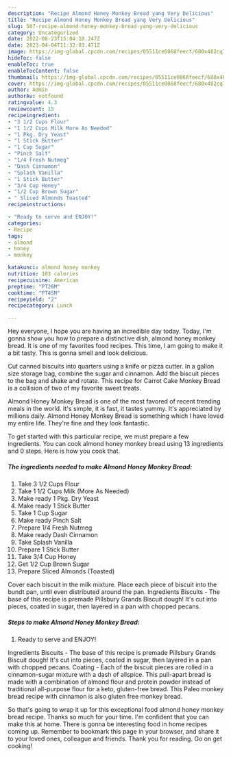 ```yaml
---
description: "Recipe Almond Honey Monkey Bread yang Very Delicious"
title: "Recipe Almond Honey Monkey Bread yang Very Delicious"
slug: 507-recipe-almond-honey-monkey-bread-yang-very-delicious
category: Uncategorized
date: 2022-08-23T15:04:10.247Z
date: 2023-04-04T11:32:03.471Z
image: https://img-global.cpcdn.com/recipes/05511ce0868feecf/680x482cq70/almond-honey-monkey-bread-recipe-main-photo.jpg
hideToc: false
enableToc: true
enableTocContent: false
thumbnail: https://img-global.cpcdn.com/recipes/05511ce0868feecf/680x482cq70/almond-honey-monkey-bread-recipe-main-photo.jpg
cover: https://img-global.cpcdn.com/recipes/05511ce0868feecf/680x482cq70/almond-honey-monkey-bread-recipe-main-photo.jpg
author: Admin
authorAv: notfound
ratingvalue: 4.3
reviewcount: 15
recipeingredient:
- "3 1/2 Cups Flour"
- "1 1/2 Cups Milk More As Needed"
- "1 Pkg. Dry Yeast"
- "1 Stick Butter"
- "1 Cup Sugar"
- "Pinch Salt"
- "1/4 Fresh Nutmeg"
- "Dash Cinnamon"
- "Splash Vanilla"
- "1 Stick Butter"
- "3/4 Cup Honey"
- "1/2 Cup Brown Sugar"
- " Sliced Almonds Toasted"
recipeinstructions:

- "Ready to serve and ENJOY!"
categories:
- Recipe
tags:
- almond
- honey
- monkey

katakunci: almond honey monkey 
nutrition: 103 calories
recipecuisine: American
preptime: "PT26M"
cooktime: "PT45M"
recipeyield: "2"
recipecategory: Lunch

---
```



Hey everyone, I hope you are having an incredible day today. Today, I'm gonna show you how to prepare a distinctive dish, almond honey monkey bread. It is one of my favorites food recipes. This time, I am going to make it a bit tasty. This is gonna smell and look delicious.

Cut canned biscuits into quarters using a knife or pizza cutter. In a gallon size storage bag, combine the sugar and cinnamon. Add the biscuit pieces to the bag and shake and rotate. This recipe for Carrot Cake Monkey Bread is a collision of two of my favorite sweet treats.

Almond Honey Monkey Bread is one of the most favored of recent trending meals in the world. It's simple, it is fast, it tastes yummy. It's appreciated by millions daily. Almond Honey Monkey Bread is something which I have loved my entire life. They're fine and they look fantastic.


To get started with this particular recipe, we must prepare a few ingredients. You can cook almond honey monkey bread using 13 ingredients and 0 steps. Here is how you cook that.

<!--inarticleads1-->

##### The ingredients needed to make Almond Honey Monkey Bread:

1. Take 3 1/2 Cups Flour
1. Take 1 1/2 Cups Milk (More As Needed)
1. Make ready 1 Pkg. Dry Yeast
1. Make ready 1 Stick Butter
1. Take 1 Cup Sugar
1. Make ready Pinch Salt
1. Prepare 1/4 Fresh Nutmeg
1. Make ready Dash Cinnamon
1. Take Splash Vanilla
1. Prepare 1 Stick Butter
1. Take 3/4 Cup Honey
1. Get 1/2 Cup Brown Sugar
1. Prepare  Sliced Almonds (Toasted)


Cover each biscuit in the milk mixture. Place each piece of biscuit into the bundt pan, until even distributed around the pan. Ingredients Biscuits - The base of this recipe is premade Pillsbury Grands Biscuit dough! It&#39;s cut into pieces, coated in sugar, then layered in a pan with chopped pecans. 

<!--inarticleads2-->

##### Steps to make Almond Honey Monkey Bread:


1. Ready to serve and ENJOY!

Ingredients Biscuits - The base of this recipe is premade Pillsbury Grands Biscuit dough! It&#39;s cut into pieces, coated in sugar, then layered in a pan with chopped pecans. Coating - Each of the biscuit pieces are rolled in a cinnamon-sugar mixture with a dash of allspice. This pull-apart bread is made with a combination of almond flour and protein powder instead of traditional all-purpose flour for a keto, gluten-free bread. This Paleo monkey bread recipe with cinnamon is also gluten free monkey bread. 

So that's going to wrap it up for this exceptional food almond honey monkey bread recipe. Thanks so much for your time. I'm confident that you can make this at home. There is gonna be interesting food in home recipes coming up. Remember to bookmark this page in your browser, and share it to your loved ones, colleague and friends. Thank you for reading. Go on get cooking!
